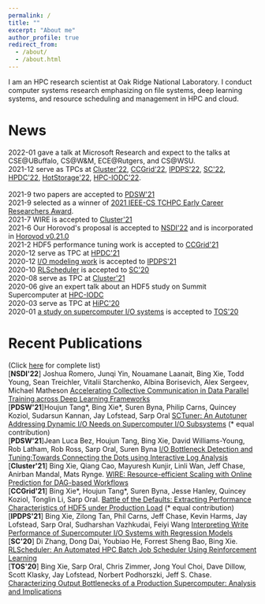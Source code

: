```yaml
---
permalink: /
title: ""
excerpt: "About me"
author_profile: true
redirect_from: 
  - /about/
  - /about.html
---
```


I am an HPC research scientist at Oak Ridge National Laboratory. I conduct computer systems research emphasizing on file systems, deep learning systems, and resource scheduling and management in HPC and cloud. 

News
======
2022-01 gave a talk at Microsoft Research and expect to the talks at CSE@UBuffalo, CS@W&M, ECE@Rutgers, and CS@WSU. 
<br>2021-12 serve as TPCs at [Cluster'22](https://clustercomp.org/2022/), [CCGrid'22](https://fcrlab.unime.it/ccgrid22/), [IPDPS'22](https://www.ipdps.org/), [SC'22](https://sc22.supercomputing.org/), [HPDC'22](http://www.hpdc.org/2022/), [HotStorage'22](https://www.hotstorage.org/2022/), [HPC-IODC'22](https://hps.vi4io.org/events/2022/iodc).  
<br>2021-9 two papers are accepted to [PDSW'21](http://www.pdsw.org/index.shtml)
<br>2021-9 selected as a winner of [2021 IEEE-CS TCHPC Early Career Researchers Award](https://tc.computer.org/tchpc/2021/09/23/2021-ieee-cs-tchpc-award-winners/).
<br>2021-7 WIRE is accepted to [Cluster'21](https://clustercomp.org/2021/program/)
<br>2021-6 Our Horovod's proposal is accepted to [NSDI'22](https://www.usenix.org/conference/nsdi22) and is incorporated in [Horovod v0.21.0](https://github.com/horovod/horovod/tree/v0.21.0)
<br>2021-2 HDF5 performance tuning work is accepted to [CCGrid'21](http://cloudbus.org/ccgrid2021/)
<br>2020-12 serve as TPC at [HPDC'21](http://www.hpdc.org/2021/)
<br>2020-12 [I/O modeling work](https://xiexbing.github.io/publication/2021-05-modeling-ipdps21) is accepted to [IPDPS'21](https://www.ipdps.org/)
<br>2020-10 [RLScheduler](https://xiexbing.github.io/publication/2020-11-rlscheduler-sc20) is accepted to [SC'20](https://sc20.supercomputing.org/)
<br>2020-08 serve as TPC at [Cluster'21](https://clustercomp.org/2021/program/)
<br>2020-06 give an expert talk about an HDF5 study on Summit Supercomputer at [HPC-IODC](https://hps.vi4io.org/events/2020/iodc) 
<br>2020-03 serve as TPC at [HiPC'20](https://hipc.org/)
<br>2020-01 [a study on supercomputer I/O systems](https://xiexbing.github.io/publication/2020-01-tos) is accepted to [TOS'20](https://dl.acm.org/journal/tos)

Recent Publications
======
(Click [here](https://xiexbing.github.io/publications/) for complete list)
<br>[<b>NSDI'22</b>] Joshua Romero, Junqi Yin, Nouamane Laanait, Bing Xie, Todd Young, Sean Treichler, Vitalii Starchenko, Albina Borisevich, Alex Sergeev, Michael Matheson [Accelerating Collective Communication in Data Parallel Training across Deep Learning Frameworks](https://xiexbing.github.io/publication/2022-04-acodl-nsdi22)
<br>[<b>PDSW'21</b>]Houjun Tang\*, Bing Xie\*, Suren Byna, Philip Carns, Quincey Koziol, Sudarsun Kannan, Jay Lofstead, Sarp Oral [SCTuner: An Autotuner Addressing Dynamic I/O Needs on Supercomputer I/O Subsystems](https://xiexbing.github.io/publication/2021-11-sctuner-pdsw21) (\* equal contribution)
<br>[<b>PDSW'21</b>]Jean Luca Bez, Houjun Tang, Bing Xie, David Williams-Young, Rob Latham, Rob Ross, Sarp Oral, Suren Byna [I/O Bottleneck Detection and Tuning:Towards Connecting the Dots using Interactive Log Analysis](https://xiexbing.github.io/publication/2021-11-bottleneck-pdsw21)
<br>[<b>Cluster'21</b>] Bing Xie, Qiang Cao, Mayuresh Kunjir, Linli Wan, Jeff Chase, Anirban Mandal, Mats Rynge. [WIRE: Resource-efficient Scaling with Online Prediction for DAG-based Workflows](https://xiexbing.github.io/publication/2021-09-wire-cluster21)
<br>[<b>CCGrid'21</b>] Bing Xie\*, Houjun Tang\*, Suren Byna, Jesse Hanley, Quincey Koziol, Tonglin Li, Sarp Oral. [Battle of the Defaults: Extracting Performance Characteristics of HDF5 under Production Load](https://xiexbing.github.io/publication/2021-05-hdf5-ccgrid21) (\* equal contribution)
<br>[<b>IPDPS'21</b>] Bing Xie, Zilong Tan, Phil Carns, Jeff Chase, Kevin Harms, Jay Lofstead, Sarp Oral, Sudharshan Vazhkudai, Feiyi Wang [Interpreting Write Performance of Supercomputer I/O Systems with Regression Models](https://xiexbing.github.io/publication/2021-05-modeling-ipdps21)
<br>[<b>SC'20</b>] Di Zhang, Dong Dai, Youbiao He, Forrest Sheng Bao, Bing Xie. [RLScheduler: An Automated HPC Batch Job Scheduler Using Reinforcement Learning](https://xiexbing.github.io/publication/2020-11-rlscheduler-sc20)
<br>[<b>TOS'20</b>] Bing Xie, Sarp Oral, Chris Zimmer, Jong Youl Choi, Dave Dillow, Scott Klasky, Jay Lofstead, Norbert Podhorszki, Jeff S. Chase. [Characterizing Output Bottlenecks of a Production Supercomputer: Analysis and Implications](https://xiexbing.github.io/publication/2020-01-tos)
